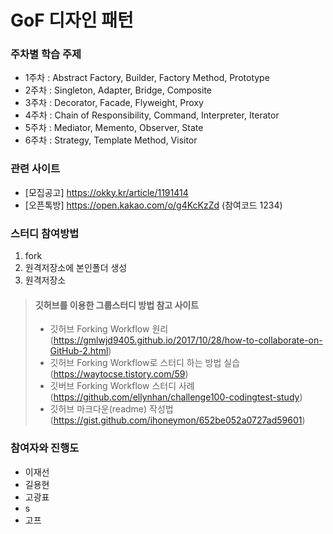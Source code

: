 # GoF 디자인 패턴


### 주차별 학습 주제

- 1주차 : Abstract Factory, Builder, Factory Method, Prototype
- 2주차 : Singleton, Adapter, Bridge, Composite
- 3주차 : Decorator, Facade, Flyweight, Proxy
- 4주차 : Chain of Responsibility, Command, Interpreter, Iterator
- 5주차 : Mediator, Memento, Observer, State
- 6주차 : Strategy, Template Method, Visitor


### 관련 사이트
- [모집공고] https://okky.kr/article/1191414
- [오픈톡방] https://open.kakao.com/o/g4KcKzZd (참여코드 1234)


### 스터디 참여방법
1. fork
2. 원격저장소에 본인폴더 생성 
3. 원격저장소

> #### 깃허브를 이용한 그룹스터디 방법 참고 사이트
> - 깃허브 Forking Workflow 원리 (https://gmlwjd9405.github.io/2017/10/28/how-to-collaborate-on-GitHub-2.html)
> - 깃허브 Forking Workflow로 스터디 하는 방법 실습 (https://waytocse.tistory.com/59)
> - 깃버브 Forking Workflow 스터디 사례 (https://github.com/ellynhan/challenge100-codingtest-study)
> - 깃허브 마크다운(readme) 작성법 (https://gist.github.com/ihoneymon/652be052a0727ad59601)

### 참여자와 진행도 
- 이재선
- 길용현
- 고광표
- s
- 고프



